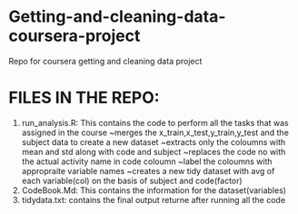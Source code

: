 # Getting-and-cleaning-data-coursera-project
Repo for coursera getting and cleaning data project

# FILES IN THE REPO:
1. run_analysis.R: This contains the code to perform all the tasks that was assigned in the course
     ~merges the x_train,x_test,y_train,y_test and the subject data to create a new dataset
     ~extracts only the coloumns with mean and std along with code and subject
     ~replaces the code no with the actual activity name in code coloumn
     ~label the coloumns with appropraite variable names
     ~creates a new tidy dataset with avg of each variable(col) on the basis of subject and code(factor)
2.  CodeBook.Md: This contains the information for the dataset(variables)
3.  tidydata.txt: contains the final output returne after running all the code   
